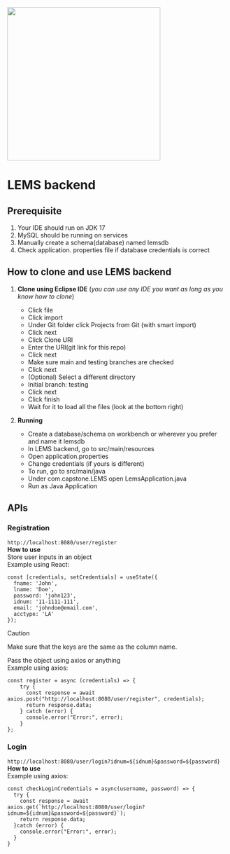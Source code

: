 <img src="https://i.imgur.com/d4mV2b3.png" width="350">

# LEMS backend
## Prerequisite
1. Your IDE should run on JDK 17
2. MySQL should be running on services
3. Manually create a schema(database) named lemsdb
4. Check application. properties file if database credentials is correct

## How to clone and use LEMS backend
1. **Clone using Eclipse IDE** (*you can use any IDE you want as long as you know how to clone*)
   - Click file
   - Click import
   - Under Git folder click Projects from Git (with smart import)
   - Click next
   - Click Clone URI
   - Enter the URI(git link for this repo)
   - Click next
   - Make sure main and testing branches are checked
   - Click next
   - (Optional) Select a different directory
   - Initial branch: testing
   - Click next
   - Click finish
   - Wait for it to load all the files (look at the bottom right)
  
2. **Running**
   - Create a database/schema on workbench or wherever you prefer and name it lemsdb
   - In LEMS backend, go to src/main/resources
   - Open application.properties
   - Change credentials (if yours is different)
   - To run, go to src/main/java
   - Under com.capstone.LEMS open LemsApplication.java
   - Run as Java Application

## APIs
### Registration
`http://localhost:8080/user/register`<br/>
**How to use**<br/>
Store user inputs in an object<br/>
Example using React:
```
const [credentials, setCredentials] = useState({
  fname: 'John',
  lname: 'Doe',
  password: 'john123',
  idnum: '11-1111-111',
  email: 'johndoe@email.com',
  acctype: 'LA'
});
```
> [!CAUTION]
> Make sure that the keys are the same as the column name.

Pass the object using axios or anything<br/>
Example using axios:
```
const register = async (credentials) => {
    try {
      const response = await axios.post("http://localhost:8080/user/register", credentials);
      return response.data;
    } catch (error) {
      console.error("Error:", error);
    }
};
```

### Login
`http://localhost:8080/user/login?idnum=${idnum}&password=${password}`<br/>
**How to use**<br/>
Example using axios:
```
const checkLoginCredentials = async(username, password) => {
  try {
    const response = await axios.get(`http://localhost:8080/user/login?idnum=${idnum}&password=${password}`);
    return response.data;
  }catch (error) {
    console.error("Error:", error);
  }
}
```

